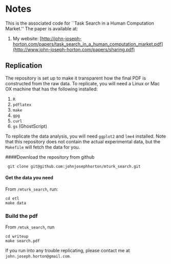 # Notes

This is the associated code for ``Task Search in a Human Computation Market.'' 
The paper is available at:

1. My website: [http://john-joseph-horton.com/papers/task_search_in_a_human_computation_market.pdf](http://www.john-joseph-horton.com/papers/sharing.pdf)

## Replication

The repository is set up to make it transparent how the final PDF is constructed from the raw data. 
To replicate, you will need a Linux or Mac OX machine that has the following installed:

1. `R`
1. `pdflatex`
1. `make`
1. `gpg`
1. `curl`
1. `gs` (GhostScript)

To replicate the data analysis, you will need `ggplot2` and `lme4` installed. 
Note that this repository does not contain the actual experimental data, but the `Makefile` will fetch the data for you. 

####Download the repository from github
```
 git clone git@github.com:johnjosephhorton/mturk_search.git 
```
#### Get the data you need
From `/mturk_search`, run: 
```
cd etl
make data
```
### Build the pdf
From `/mtuk_search`, run
```
cd writeup
make search.pdf
```

If you run into any trouble replicating, please contact me at ``john.joseph.horton@gmail.com``. 
